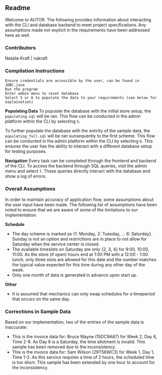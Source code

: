 ## Readme
Welcome to AUTOR. The following provides information about interacting with the CLI and database backend to meet project specifications. Any assumptions made not explicit in the requirements have been addressed here as well. 

### Contributors 

Natalie Kraft  |   nakraft 

### Compilation Instructions 

<!-- Fill this in with specific instructions  -->
```
Ensure credentials are accessible by the user, can be found in JDBC.java
Run the program  
Enter admin menu to reset database 
Select 5 or 6 to populate the data to your requirements (see below for explaination)
```

__Populating Data__ 
To populate the database with the initial store setup, the ```populating.sql``` will be ran. This flow can be conducted in the admin platform within the CLI by selecting `5`. 

To further populate the database with the entirity of the sample data, the ```populating_full.sql``` will be ran sunsequently to the first scheme. This flow can be conducted in the admin platform within the CLI by selecting `6`. This ensures the user has the ability to interact with a different database setup for testing purposes.  

__Navigation__ 
Every task can be completed through the frontend and backend of the CLI. 
To access the backend through SQL queries, visit the admin menu and select `7`. These queries directly interact with the database and show a log of errors. 


### Overall Assumptions 
In order to maintain accuracy of application flow, some assumptions about the user input have been made. The following list of assumptions have been noted to ensure that we are aware of some of the limitations to our implementation. 

__Schedule__ 
- The day scheme is marked as {1: Monday, 2: Tuesday, ... 6: Saturday}. Sunday is not an option and restrictions are in place to not allow for Saturday when the service center is closed. 
- The available timeslots on Saturday are only {2, 3, 4} for 9:00, 10:00, 11:00. As the store (if open) hours end at 1:00 PM with a 12:00 - 1:00 lunch, only three slots are allowed for this date and the number matches the typical value expected for this time during any other day of the week.
- Only one month of data is generated in advance upon start up. 

__Other__
- It is assumed that mechanics can only swap schedules for a timeperiod that occurs on the same day.  <!-- This is a bad assumption, fix it  -->

### Corrections in Sample Data 
Based on our implementation, two of the entries of the sample data is inaccurate: 
- This is the invoice data for: Bruce Wayne (15DC9A87) for Week 2, Day 6, Time 2-8. As Day 6 is a Saturday, the time allotment is invalid. This sample has been removed due to the inconsistency.
- This is the invoice data for: Sam Wilson (29T56WC3) for Week 1, Day 1, Time 1-2. As this service requires a time of 2 hours, the scheduled time is too short. This sample has been extended by one hour to account for the inconsistency. 